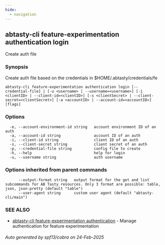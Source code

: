 ```yaml
---
hide:
  - navigation
---
```

## abtasty-cli feature-experimentation authentication login

Create auth file

### Synopsis

Create auth file based on the credentials in $HOME/.abtasty/credentials/fe

```
abtasty-cli feature-experimentation authentication login [--credential-file] | [-u <username> | --username=<username>] [-i <clientID> | --client-id=<clientID>] [-s <clientSecret> | --client-secret=<clientSecret>] [-a <accountID> | --account-id=<accountID>] [flags]
```

### Options

```
  -e, --account-environment-id string   account environment ID of an auth
  -a, --account-id string               account ID of an auth
  -i, --client-id string                client ID of an auth
  -s, --client-secret string            client secret of an auth
  -p, --credential-file string          config file to create
  -h, --help                            help for login
  -u, --username string                 auth username
```

### Options inherited from parent commands

```
      --output-format string   output format for the get and list subcommands for AB Tasty resources. Only 3 format are possible: table, json, json-pretty (default "table")
      --user-agent string      custom user agent (default "abtasty-cli/main")
```

### SEE ALSO

* [abtasty-cli feature-experimentation authentication](abtasty-cli_feature-experimentation_authentication.md)	 - Manage authentication for feature experimentation

###### Auto generated by spf13/cobra on 24-Feb-2025
